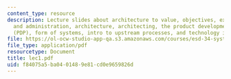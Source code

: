 ```yaml
---
content_type: resource
description: Lecture slides about architecture to value, objectives, expectations
  and administration, architecture, architecting, the product development process
  (PDP), form of systems, intro to upstream processes, and technology infusion.
file: https://ol-ocw-studio-app-qa.s3.amazonaws.com/courses/esd-34-system-architecture-january-iap-2007/f84075a5ba0401489e81cd0e9659826d_lec1.pdf
file_type: application/pdf
resourcetype: Document
title: lec1.pdf
uid: f84075a5-ba04-0148-9e81-cd0e9659826d
---
```

